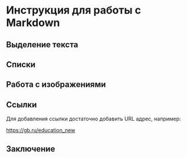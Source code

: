 # Инструкция для работы с Markdown

## Выделение текста



## Списки



## Работа с изображениями



## Ссылки

Для добавления ссылки достаточно добавить URL адрес, например: 

https://gb.ru/education_new

## Заключение